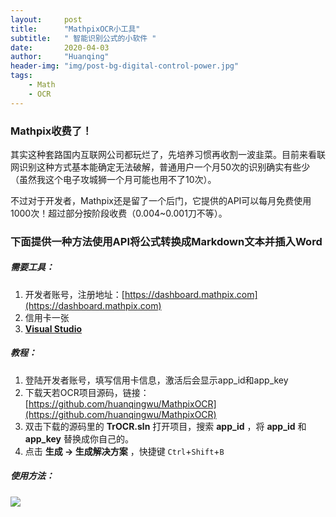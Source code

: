 ```yaml
---
layout:     post
title:      "MathpixOCR小工具"
subtitle:   " 智能识别公式的小软件 "
date:       2020-04-03
author:     "Huanqing"
header-img: "img/post-bg-digital-control-power.jpg"
tags:
    - Math
    - OCR
---
```


### Mathpix收费了！

其实这种套路国内互联网公司都玩烂了，先培养习惯再收割一波韭菜。目前来看联网识别这种方式基本能确定无法破解，普通用户一个月50次的识别确实有些少（虽然我这个电子攻城狮一个月可能也用不了10次）。

不过对于开发者，Mathpix还是留了一个后门，它提供的API可以每月免费使用1000次！超过部分按阶段收费（0.004~0.001刀不等）。

### 下面提供一种方法使用API将公式转换成Markdown文本并插入Word

##### 需要工具：

1. 开发者账号，注册地址：[https://dashboard.mathpix.com](https://dashboard.mathpix.com)
2. 信用卡一张
3. **[Visual Studio](https://visualstudio.microsoft.com/zh-hans/downloads/)**

##### 教程：

1. 登陆开发者账号，填写信用卡信息，激活后会显示app_id和app_key
2. 下载天若OCR项目源码，链接：[https://github.com/huanqingwu/MathpixOCR](https://github.com/huanqingwu/MathpixOCR)
3. 双击下载的源码里的 **TrOCR.sln** 打开项目，搜索 **app_id** ，将 **app_id** 和 **app_key** 替换成你自己的。
4. 点击 **生成 → 生成解决方案** ，快捷键 `Ctrl`+`Shift`+`B` 



##### 使用方法：

![](https://onedrive.gimhoy.com/sharepoint/aHR0cHM6Ly9lZHVpbmhrLW15LnNoYXJlcG9pbnQuY29tLzppOi9nL3BlcnNvbmFsL2h1YW5xaW5nX2VkdWluaGtfb25taWNyb3NvZnRfY29tL0VYTkhrSm92R1ZWTnZhaV9TTTlDaWE4QmNubDNiUVd2YmNVN1F0d1EybTE5Nnc/ZT1RVTFFVDE=.gif)
